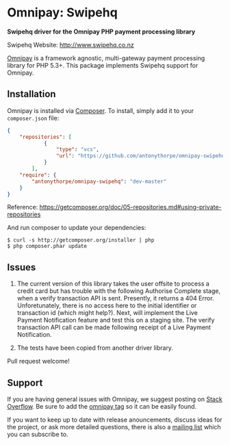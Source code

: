 # Omnipay: Swipehq

**Swipehq driver for the Omnipay PHP payment processing library**

Swipehq Website: http://www.swipehq.co.nz

[Omnipay](https://github.com/omnipay/omnipay) is a framework agnostic, multi-gateway payment
processing library for PHP 5.3+. This package implements Swipehq support for Omnipay.

## Installation

Omnipay is installed via [Composer](http://getcomposer.org/). To install, simply add it
to your `composer.json` file:

```json
{
    "repositories": [
            {
                "type": "vcs",
                "url": "https://github.com/antonythorpe/omnipay-swipehq"
            }
        ],
    "require": {
        "antonythorpe/omnipay-swipehq": "dev-master"
    }
}
```
Reference: https://getcomposer.org/doc/05-repositories.md#using-private-repositories

And run composer to update your dependencies:

    $ curl -s http://getcomposer.org/installer | php
    $ php composer.phar update

## Issues

1) The current version of this library takes the user offsite to process a credit card but has trouble with the following Authorise Complete stage, when a verify transaction API is sent.  Presently, it returns a 404 Error.  Unforetunately, there is no access here to the initial identifier or transaction id (which might help?).  Next, will implement the Live Payment Notification feature and test this on a staging site.  The verify transaction API call can be made following receipt of a Live Payment Notification.

2) The tests have been copied from another driver library.

Pull request welcome!

## Support

If you are having general issues with Omnipay, we suggest posting on
[Stack Overflow](http://stackoverflow.com/). Be sure to add the
[omnipay tag](http://stackoverflow.com/questions/tagged/omnipay) so it can be easily found.

If you want to keep up to date with release anouncements, discuss ideas for the project,
or ask more detailed questions, there is also a [mailing list](https://groups.google.com/forum/#!forum/omnipay) which
you can subscribe to.

